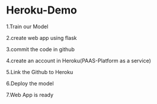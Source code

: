# Heroku-Demo


1.Train our Model

2.create web app using flask

3.commit the code in github

4.create an account in Heroku(PAAS-Platform as a service)

5.Link the Github to Heroku

6.Deploy the model

7.Web App is ready
